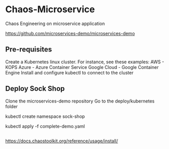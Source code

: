 # Chaos-Microservice
Chaos Engineering on microservice application

https://github.com/microservices-demo/microservices-demo
##
## Pre-requisites
Create a Kubernetes linux cluster. For instance, see these examples:
AWS - KOPS
Azure - Azure Container Service
Google Cloud - Google Container Engine
Install and configure kubectl to connect to the cluster
## Deploy Sock Shop
Clone the microservices-demo repository
Go to the deploy/kubernetes folder

kubectl create namespace sock-shop

kubectl apply -f complete-demo.yaml
##
https://docs.chaostoolkit.org/reference/usage/install/
##
